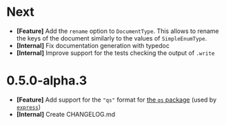 # Next

- **[Feature]** Add the `rename` option to `DocumentType`. This allows to rename
  the keys of the document similarly to the values of `SimpleEnumType`.
- **[Internal]** Fix documentation generation with typedoc
- **[Internal]** Improve support for the tests checking the output of `.write`

# 0.5.0-alpha.3

- **[Feature]** Add support for the `"qs"` format for [the `qs` package][npm-qs] (used by [`express`][npm-express])
- **[Internal]** Create CHANGELOG.md

[npm-express]:https://www.npmjs.com/package/expess
[npm-qs]:https://www.npmjs.com/package/qs
